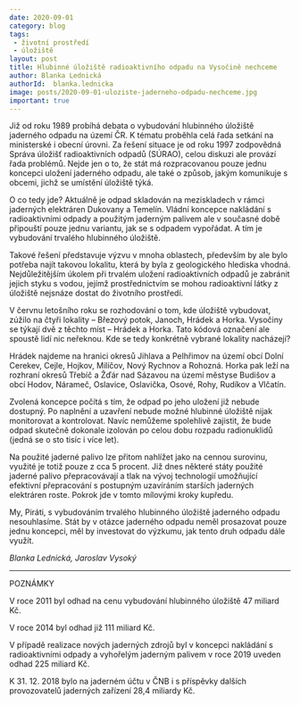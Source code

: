 ```yaml
---
date: 2020-09-01
category: blog
tags:
 - životní prostředí 
 - úložiště
layout: post
title: Hlubinné úložiště radioaktivního odpadu na Vysočině nechceme
author: Blanka Lednická
authorId:  blanka.lednicka
image: posts/2020-09-01-uloziste-jaderneho-odpadu-nechceme.jpg
important: true
---
```


Již od roku 1989 probíhá debata o vybudování hlubinného úložiště jaderného odpadu na území ČR. K tématu proběhla celá řada setkání na ministerské i obecní úrovni. Za řešení situace je od roku 1997 zodpovědná Správa úložišť radioaktivních odpadů (SÚRAO), celou diskuzi ale provází řada problémů. Nejde jen o to, že stát má rozpracovanou pouze jednu koncepci uložení jaderného odpadu, ale také o způsob, jakým komunikuje s obcemi, jichž se umístění úložiště týká.

O co tedy jde? Aktuálně je odpad skladován na meziskladech v rámci jaderných elektráren Dukovany a Temelín. Vládní koncepce nakládání s radioaktivními odpady a použitým jaderným palivem ale v současné době připouští pouze jednu variantu, jak se s odpadem vypořádat. A tím je vybudování trvalého hlubinného úložiště. 

Takové řešení představuje výzvu v mnoha oblastech, především by ale bylo potřeba najít takovou lokalitu, která by byla z geologického hlediska vhodná. Nejdůležitějším úkolem při trvalém uložení radioaktivních odpadů je zabránit jejich styku s vodou, jejímž prostřednictvím se mohou radioaktivní látky z úložiště nejsnáze dostat do životního prostředí.

V červnu letošního roku se rozhodování o tom, kde úložiště vybudovat, zúžilo na čtyři lokality – Březový potok, Janoch, Hrádek a Horka. Vysočiny se týkají dvě z těchto míst – Hrádek a Horka. Tato kódová označení ale spoustě lidí nic neřeknou. Kde se tedy konkrétně vybrané lokality nacházejí?  

Hrádek najdeme na hranici okresů Jihlava a Pelhřimov na území obcí Dolní Cerekev, Cejle, Hojkov, Milíčov, Nový Rychnov a Rohozná. Horka pak leží na rozhraní okresů Třebíč a Žďár nad Sázavou na území městyse Budišov a obcí Hodov, Nárameč, Oslavice, Oslavička, Osové, Rohy, Rudíkov a Vlčatín. 

Zvolená koncepce počítá s tím, že odpad po jeho uložení již nebude dostupný. Po naplnění a uzavření nebude možné hlubinné úložiště nijak monitorovat a kontrolovat. Navíc nemůžeme spolehlivě zajistit, že bude odpad skutečně dokonale izolován po celou dobu rozpadu radionuklidů (jedná se o sto tisíc i více let). 

Na použité jaderné palivo lze přitom nahlížet jako na cennou surovinu, využité je totiž pouze z cca 5 procent. Již dnes některé státy použité jaderné palivo přepracovávají a tlak na vývoj technologií umožňující efektivní přepracování s postupným uzavíráním starších jaderných elektráren roste. Pokrok jde v tomto mílovými kroky kupředu.

My, Piráti, s vybudováním trvalého hlubinného úložiště jaderného odpadu nesouhlasíme. Stát by v otázce jaderného odpadu neměl prosazovat pouze jednu koncepci, měl by investovat do výzkumu, jak tento druh odpadu dále využít.

*Blanka Lednická, Jaroslav Vysoký*

---

POZNÁMKY

V roce 2011 byl odhad na cenu vybudování hlubinného úložiště 47 miliard Kč.

V roce 2014 byl odhad již 111 miliard Kč.

V případě realizace nových jaderných zdrojů byl v koncepci nakládání s radioaktivními odpady a vyhořelým jaderným palivem v roce 2019 uveden odhad 225 miliard Kč.

K 31. 12. 2018 bylo na jaderném účtu v ČNB i s příspěvky dalších provozovatelů jaderných zařízení 28,4 miliardy Kč.

